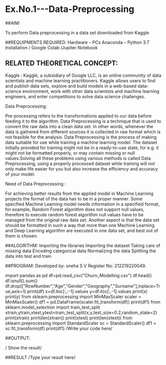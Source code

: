 # Ex.No.1---Data-Preprocessing
##AIM:

To perform Data preprocessing in a data set downloaded from Kaggle

##REQUIPMENTS REQUIRED:
Hardware – PCs
Anaconda – Python 3.7 Installation / Google Colab /Jupiter Notebook

## RELATED THEORETICAL CONCEPT:

Kaggle :
Kaggle, a subsidiary of Google LLC, is an online community of data scientists and machine learning practitioners. Kaggle allows users to find and publish data sets, explore and build models in a web-based data-science environment, work with other data scientists and machine learning engineers, and enter competitions to solve data science challenges.

Data Preprocessing:

Pre-processing refers to the transformations applied to our data before feeding it to the algorithm. Data Preprocessing is a technique that is used to convert the raw data into a clean data set. In other words, whenever the data is gathered from different sources it is collected in raw format which is not feasible for the analysis.
Data Preprocessing is the process of making data suitable for use while training a machine learning model. The dataset initially provided for training might not be in a ready-to-use state, for e.g. it might not be formatted properly, or may contain missing or null values.Solving all these problems using various methods is called Data Preprocessing, using a properly processed dataset while training will not only make life easier for you but also increase the efficiency and accuracy of your model.

Need of Data Preprocessing :

For achieving better results from the applied model in Machine Learning projects the format of the data has to be in a proper manner. Some specified Machine Learning model needs information in a specified format, for example, Random Forest algorithm does not support null values, therefore to execute random forest algorithm null values have to be managed from the original raw data set.
Another aspect is that the data set should be formatted in such a way that more than one Machine Learning and Deep Learning algorithm are executed in one data set, and best out of them is chosen.


##ALGORITHM:
Importing the libraries
Importing the dataset
Taking care of missing data
Encoding categorical data
Normalizing the data
Splitting the data into test and train

##PROGRAM:
Developed by: sneha S V
Register No: 212219220049.

import pandas as pd
df=pd.read_csv("Churn_Modelling.csv")
df.head()
df.isnull().sum()
df.drop(["RowNumber","Age","Gender","Geography","Surname"],inplace=True,axis=1)
print(df)
x=df.iloc[:,:-1].values
y=df.iloc[:,-1].values
print(x)
print(y)
from sklearn.preprocessing import MinMaxScaler
scaler = MinMaxScaler()
df1 = pd.DataFrame(scaler.fit_transform(df))
print(df1)
from sklearn.model_selection import train_test_split
xtrain,ytrain,xtest,ytest=train_test_split(x,y,test_size=0.2,random_state=2)
print(xtrain)
print(len(xtrain))
print(xtest)
print(len(xtest))
from sklearn.preprocessing import StandardScaler
sc = StandardScaler()
df1 = sc.fit_transform(df)
print(df1)
/Write your code here/

##OUTPUT:

/ Show the result/

##RESULT
/Type your result here/
